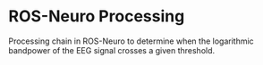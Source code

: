 # ROS-Neuro Processing
Processing chain in ROS-Neuro to determine when the logarithmic bandpower of the EEG signal crosses a given threshold.
